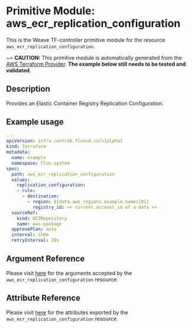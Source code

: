 
# Primitive Module: aws_ecr_replication_configuration

This is the Weave TF-controller primitive module for the resource `aws_ecr_replication_configuration`.

~> **CAUTION:** This primitive module is automatically generated from the [AWS Terraform Provider](https://registry.terraform.io/providers/hashicorp/aws/latest/docs/resources/ecr_replication_configuration). **The example below still needs to be tested and validated**.

## Description

Provides an Elastic Container Registry Replication Configuration.

## Example usage

```yaml
---
apiVersion: infra.contrib.fluxcd.io/v1alpha1
kind: Terraform
metadata:
  name: example
  namespace: flux-system
spec:
  path: aws_ecr_replication_configuration
  values:
    replication_configuration:
    - rule:
      - destination:
        - region: ${data.aws_regions.example.names[0]}
          registry_id: << current.account_id of a data >>
  sourceRef:
    kind: OCIRepository
    name: aws-package
  approvePlan: auto
  interval: 1h0m
  retryInterval: 20s
```

## Argument Reference

Please visit [here](https://registry.terraform.io/providers/hashicorp/aws/latest/docs/resources/ecr_replication_configuration#argument-reference) for the arguments accepted by the `aws_ecr_replication_configuration` resource.

## Attribute Reference

Please visit [here](https://registry.terraform.io/providers/hashicorp/aws/latest/docs/resources/ecr_replication_configuration#attributes-reference) for the attributes exported by the `aws_ecr_replication_configuration` resource.
